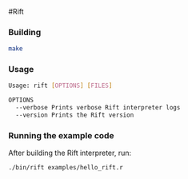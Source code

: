 #Rift

### Building

```bash
make
```

### Usage

```bash
Usage: rift [OPTIONS] [FILES]

OPTIONS
  --verbose Prints verbose Rift interpreter logs
  --version Prints the Rift version
```

### Running the example code

After building the Rift interpreter, run:
```bash
./bin/rift examples/hello_rift.r
```